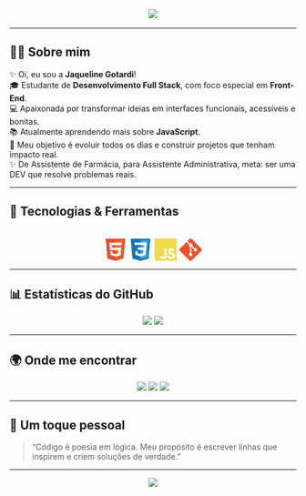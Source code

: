 <!-- Banner animado / espaço sideral com nome e apresentação -->
<p align="center">
  <img src="https://capsule-render.vercel.app/api?type=waving&color=0:1e3c72,100:2a5298&height=200&section=header&text=Jaqueline%20Gotardi%20🩵💻&fontSize=40&fontColor=ffffff&animation=fadeIn" />
</p>

---

## 👩‍💻 Sobre mim  

✨ Oi, eu sou a **Jaqueline Gotardi**!  
🎓 Estudante de **Desenvolvimento Full Stack**, com foco especial em **Front-End**.  
💻 Apaixonada por transformar ideias em interfaces funcionais, acessíveis e bonitas.  
📚 Atualmente aprendendo mais sobre **JavaScript**.  
🚀 Meu objetivo é evoluir todos os dias e construir projetos que tenham impacto real.                          
✨ De Assistente de Farmácia, para Assistente Administrativa, meta: ser uma DEV que resolve problemas reais.

---

## 🚀 Tecnologias & Ferramentas  

<div align="center" style="display: inline_block"><br>
  <img align="center" alt="HTML" height="40" width="40" src="https://raw.githubusercontent.com/devicons/devicon/master/icons/html5/html5-original.svg">
  <img align="center" alt="CSS" height="40" width="40" src="https://raw.githubusercontent.com/devicons/devicon/master/icons/css3/css3-original.svg">
  <img align="center" alt="JavaScript" height="40" width="40" src="https://raw.githubusercontent.com/devicons/devicon/master/icons/javascript/javascript-plain.svg">
  <img align="center" alt="Git" height="40" width="40" src="https://raw.githubusercontent.com/devicons/devicon/master/icons/git/git-original.svg">
</div>  

---

## 📊 Estatísticas do GitHub  

<div align="center">
  <img height="180em" src="https://github-readme-stats.vercel.app/api?username=Jaqueline-Gotardi&show_icons=true&theme=tokyonight&include_all_commits=true&count_private=true"/>
  <img height="180em" src="https://github-readme-stats.vercel.app/api/top-langs/?username=Jaqueline-Gotardi&layout=compact&langs_count=6&theme=tokyonight"/>
</div>

---

## 🌍 Onde me encontrar  

<div align="center">
  <a href="https://instagram.com/jaquelineribeirogotardi" target="_blank"><img src="https://img.shields.io/badge/-Instagram-%23E4405F?style=for-the-badge&logo=instagram&logoColor=white"></a>
  <a href="mailto:jaquelineribeirogotardi@gmail.com"><img src="https://img.shields.io/badge/-Gmail-%23333?style=for-the-badge&logo=gmail&logoColor=white"></a>
  <a href="https://www.linkedin.com/in/jaqueline-gotardi" target="_blank"><img src="https://img.shields.io/badge/-LinkedIn-%230077B5?style=for-the-badge&logo=linkedin&logoColor=white"></a>
</div>  

---

## 🎨 Um toque pessoal  

> “Código é poesia em lógica. Meu propósito é escrever linhas que inspirem e criem soluções de verdade.”  

---

<!-- Rodapé com onda -->
<p align="center">
  <img src="https://capsule-render.vercel.app/api?type=waving&color=0:66a6ff,100:89f7fe&height=120&section=footer"/>
</p>
